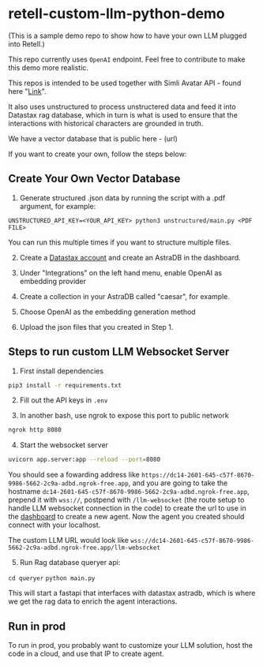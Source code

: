 # retell-custom-llm-python-demo

(This is a sample demo repo to show how to have your own LLM plugged into Retell.)

This repo currently uses `OpenAI` endpoint. Feel free to contribute to make
this demo more realistic.

This repos is intended to be used together with Simli Avatar API - found here "[Link](https://github.com/simliai/simli-retell-frontend-reactjs-demo/tree/historicalCharacters)". 

It also uses unstructured to process unstructered data and feed it into Datastax rag database, which in turn is what is used to ensure that the interactions with historical characters are grounded in truth. 

We have a vector database that is public here - (url) 

If you want to create your own, follow the steps below: 

## Create Your Own Vector Database
1. Generate structured .json data by running the script with a .pdf argument, for example:
```
UNSTRUCTURED_API_KEY=<YOUR_API_KEY> python3 unstructured/main.py <PDF FILE>
```

You can run this multiple times if you want to structure multiple files. 

2. Create a [Datastax account](https://accounts.datastax.com/session-service/v1/login) and create an AstraDB in the dashboard. 

3. Under "Integrations" on the left hand menu, enable OpenAI as embedding provider

4. Create a collection in your AstraDB called "caesar", for example.

5. Choose OpenAI as the embedding generation method

6. Upload the json files that you created in Step 1. 
## Steps to run custom LLM Websocket Server

1. First install dependencies

```bash
pip3 install -r requirements.txt
```

2. Fill out the API keys in `.env`

3. In another bash, use ngrok to expose this port to public network

```bash
ngrok http 8080
```

4. Start the websocket server

```bash
uvicorn app.server:app --reload --port=8080
```

You should see a fowarding address like
`https://dc14-2601-645-c57f-8670-9986-5662-2c9a-adbd.ngrok-free.app`, and you
are going to take the hostname `dc14-2601-645-c57f-8670-9986-5662-2c9a-adbd.ngrok-free.app`, prepend it with `wss://`, postpend with
`/llm-websocket` (the route setup to handle LLM websocket connection in the code) to create the url to use in the [dashboard](https://beta.retellai.com/dashboard) to create a new agent. Now
the agent you created should connect with your localhost.

The custom LLM URL would look like
`wss://dc14-2601-645-c57f-8670-9986-5662-2c9a-adbd.ngrok-free.app/llm-websocket`


5. Run Rag database queryer api:

```cd queryer```
```python main.py```

This will start a fastapi that interfaces with datastax astradb, which is where we get the rag data to enrich the agent interactions.


## Run in prod

To run in prod, you probably want to customize your LLM solution, host the code
in a cloud, and use that IP to create agent.
